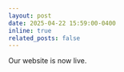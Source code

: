 ```yaml
---
layout: post
date: 2025-04-22 15:59:00-0400
inline: true
related_posts: false
---
```


Our website is now live.